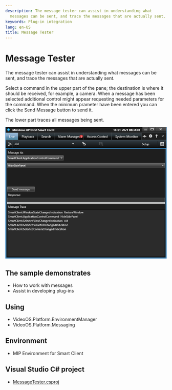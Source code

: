 ```yaml
---
description: The message tester can assist in understanding what
  messages can be sent, and trace the messages that are actually sent.
keywords: Plug-in integration
lang: en-US
title: Message Tester
---
```


# Message Tester

The message tester can assist in understanding what messages can be
sent, and trace the messages that are actually sent.

Select a command in the upper part of the pane; the destination is where
it should be received, for example, a camera. When a message has been
selected additional control might appear requesting needed parameters
for the command. When the minimum prameter have been entered you can
click the Send Message button to send it.

The lower part traces all messages being sent.

![Message Tester](MessageTester.png)

## The sample demonstrates

-   How to work with messages
-   Assist in developing plug-ins

## Using

-   VideoOS.Platform.EnvironmentManager
-   VideoOS.Platform.Messaging

## Environment

-   MIP Environment for Smart Client

## Visual Studio C\# project

-   [MessageTester.csproj](javascript:openLink('..\\\\PluginSamples\\\\MessageTester\\\\MessageTester.csproj');)
